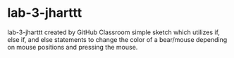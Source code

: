 # lab-3-jharttt
lab-3-jharttt created by GitHub Classroom
simple sketch which utilizes if, else if, and else statements to change the color of a bear/mouse depending on mouse positions and pressing the mouse.
